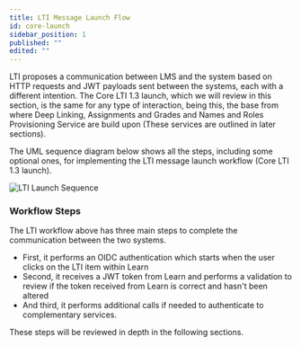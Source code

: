 ```yaml
---
title: LTI Message Launch Flow
id: core-launch
sidebar_position: 1
published: ""
edited: ""
---
```


LTI proposes a communication between LMS and the system based on HTTP requests and JWT payloads sent between the systems, each with a different intention. The Core LTI 1.3 launch, which we will review in this section, is the same for any type of interaction, being this, the base from where Deep Linking, Assignments and Grades and Names and Roles Provisioning Service are build upon (These services are outlined in later sections).

The UML sequence diagram below shows all the steps, including some optional ones, for implementing the LTI message launch workflow (Core LTI 1.3 launch).

<!-- + TODO: Update the diagram of this page and the next sections -->

![LTI Launch Sequence](/assets/img/lti_message_flow.png)

### Workflow Steps

The LTI workflow above has three main steps to complete the communication between the two systems.

- First, it performs an OIDC authentication which starts when the user clicks on the LTI item within Learn
- Second, it receives a JWT token from Learn and performs a validation to review if the token received from Learn is correct and hasn't been altered
- And third, it performs additional calls if needed to authenticate to complementary services.

These steps will be reviewed in depth in the following sections.
